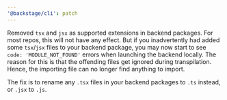 ```yaml
---
'@backstage/cli': patch
---
```


Removed `tsx` and `jsx` as supported extensions in backend packages. For most
repos, this will not have any effect. But if you inadvertently had added some
`tsx`/`jsx` files to your backend package, you may now start to see `code: 'MODULE_NOT_FOUND'` errors when launching the backend locally. The reason for
this is that the offending files get ignored during transpilation. Hence, the
importing file can no longer find anything to import.

The fix is to rename any `.tsx` files in your backend packages to `.ts` instead,
or `.jsx` to `.js`.
